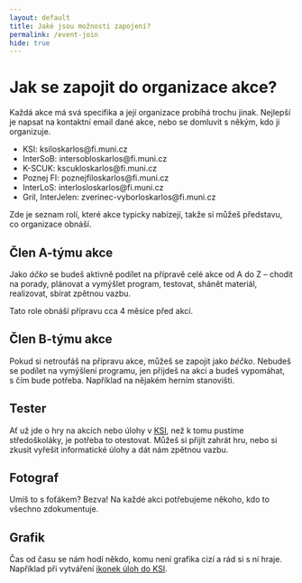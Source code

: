 ```yaml
---
layout: default
title: Jaké jsou možnosti zapojení?
permalink: /event-join
hide: true
---
```


# Jak se zapojit do organizace akce?

Každá akce má svá specifika a její organizace probíhá trochu jinak. Nejlepší
je napsat na kontaktní email dané akce, nebo se domluvit s někým, kdo ji
organizuje.

 * KSI: ksi<span class="nocss">loskarlos</span>@fi.muni.cz
 * InterSoB: intersob<span class="nocss">loskarlos</span>@fi.muni.cz
 * K-SCUK: kscuk<span class="nocss">loskarlos</span>@fi.muni.cz
 * Poznej FI: poznejfi<span class="nocss">loskarlos</span>@fi.muni.cz
 * InterLoS: interlos<span class="nocss">loskarlos</span>@fi.muni.cz
 * Gril, InterJelen: zverinec-vybor<span class="nocss">loskarlos</span>@fi.muni.cz

Zde je seznam rolí, které akce typicky nabízejí, takže si můžeš představu,
co organizace obnáší.


## Člen A-týmu akce

Jako _áčko_ se budeš aktivně podílet na přípravě celé akce od A do Z – chodit
na porady, plánovat a vymýšlet program, testovat, shánět materiál, realizovat,
sbírat zpětnou vazbu.

Tato role obnáší přípravu cca 4 měsíce před akcí.


## Člen B-týmu akce

Pokud si netroufáš na přípravu akce, můžeš se zapojit jako _béčko_. Nebudeš se
podílet na vymýšlení programu, jen přijdeš na akci a budeš vypomáhat, s čím
bude potřeba. Například na nějakém herním stanovišti.


## Tester

Ať už jde o hry na akcích nebo úlohy v [KSI](https://ksi.fi.muni.cz), než
k tomu pustíme středoškoláky, je potřeba to otestovat. Můžeš si přijít zahrát
hru, nebo si zkusit vyřešit informatické úlohy a dát nám zpětnou vazbu.


## Fotograf

Umíš to s foťákem? Bezva! Na každé akci potřebujeme někoho, kdo to všechno
zdokumentuje.


## Grafik

Čas od času se nám hodí někdo, komu není grafika cizí a rád si s ní hraje.
Například při vytváření [ikonek úloh do KSI](https://ksi.fi.muni.cz/ulohy).

